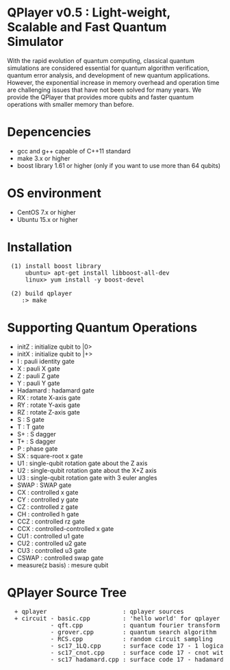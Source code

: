 # QPlayer v0.5 : Light-weight, Scalable and Fast Quantum Simulator

With the rapid evolution of quantum computing, classical quantum simulations
are considered essential for quantum algorithm verification, quantum error
analysis, and development of new quantum applications. However, the exponential
increase in memory overhead and operation time are challenging issues that
have not been solved for many years. We provide the QPlayer that provides
more qubits and faster quantum operations with smaller memory than before.

# Depencencies
 - gcc and g++ capable of C++11 standard
 - make 3.x or higher
 - boost library 1.61 or higher (only if you want to use more than 64 qubits)

# OS environment
 - CentOS 7.x or higher
 - Ubuntu 15.x or higher

# Installation
<pre>
 (1) install boost library  
     ubuntu> apt-get install libboost-all-dev  
     linux> yum install -y boost-devel  
     
 (2) build qplayer      
    :> make 
</pre>

# Supporting Quantum Operations
 - initZ              : initialize qubit to |0>
 - initX              : initialize qubit to |+>
 - I                  : pauli identity gate
 - X                  : pauli X gate
 - Z                  : pauli Z gate
 - Y                  : pauli Y gate
 - Hadamard           : hadamard gate
 - RX                 : rotate X-axis gate
 - RY                 : rotate Y-axis gate
 - RZ                 : rotate Z-axis gate
 - S                  : S gate
 - T                  : T gate
 - S+                 : S dagger
 - T+                 : S dagger
 - P                  : phase gate
 - SX                 : square-root x gate
 - U1                 : single-qubit rotation gate about the Z axis
 - U2                 : single-qubit rotation gate about the X+Z axis
 - U3                 : single-qubit rotation gate with 3 euler angles
 - SWAP               : SWAP gate
 - CX                 : controlled x gate
 - CY                 : controlled y gate
 - CZ                 : controlled z gate
 - CH                 : controlled h gate
 - CCZ                : controlled rz gate
 - CCX                : controlled-controlled x gate
 - CU1                : controlled u1 gate
 - CU2                : controlled u2 gate
 - CU3                : controlled u3 gate
 - CSWAP              : controlled swap gate
 - measure(z basis)   : mesure qubit

# QPlayer Source Tree
<pre>
  + qplayer                     : qplayer sources  
  + circuit - basic.cpp         : 'hello world' for qplayer
            - qft.cpp           : quantum fourier transform
            - grover.cpp        : quantum search algorithm
            - RCS.cpp           : random circuit sampling
            - sc17_1LQ.cpp      : surface code 17 - 1 logical qubit operations
            - sc17_cnot.cpp     : surface code 17 - cnot with 3 logical qubits
            - sc17_hadamard.cpp : surface code 17 - hadamard 
</pre>
